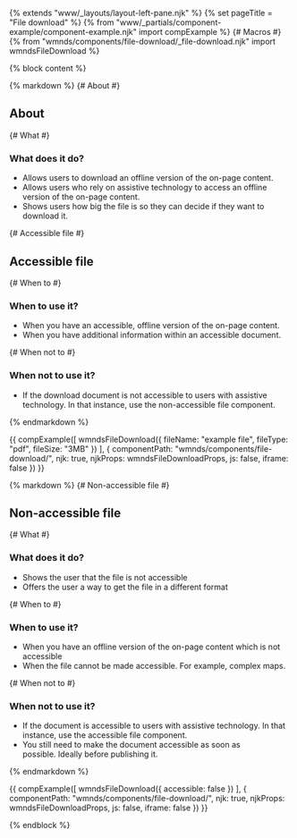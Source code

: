 {% extends "www/_layouts/layout-left-pane.njk" %}
{% set pageTitle = "File download" %}
{% from "www/_partials/component-example/component-example.njk" import compExample %}
{# Macros #}
{% from "wmnds/components/file-download/_file-download.njk" import wmndsFileDownload %}

{% block content %}

{% markdown %}
{# About #}

## About

{# What #}

### What does it do?

- Allows users to download an offline version of the on-page content.
- Allows users who rely on assistive technology to access an offline version of the on-page content.
- Shows users how big the file is so they can decide if they want to download it.

{# Accessible file #}

## Accessible file

{# When to #}

### When to use it?

- When you have an accessible, offline version of the on-page content.
- When you have additional information within an accessible document.

{# When not to #}

### When not to use it?

- If the download document is not accessible to users with assistive technology. In that instance, use the non-accessible file component.

{% endmarkdown %}

{{
    compExample([
        wmndsFileDownload({
            fileName: "example file",
            fileType: "pdf",
            fileSize: "3MB"
        })
    ], {
        componentPath: "wmnds/components/file-download/",
        njk: true,
        njkProps: wmndsFileDownloadProps,
        js: false,
        iframe: false
    })
}}

{% markdown %}
{# Non-accessible file #}

## Non-accessible file

{# What #}

### What does it do? <a name="non-accessible-what-does-it-do"></a>

- Shows the user that the file is not accessible
- Offers the user a way to get the file in a different format

{# When to #}

### When to use it? <a name="non-accessible-when-to-use-it"></a>

- When you have an offline version of the on-page content which is not accessible
- When the file cannot be made accessible. For example, complex maps.

{# When not to #}

### When not to use it? <a name="non-accessible-when-not-to-use-it"></a>

- If the document is accessible to users with assistive technology. In that instance, use the accessible file component.
- You still need to make the document accessible as soon as possible. Ideally before publishing it.

{% endmarkdown %}

{{
    compExample([
        wmndsFileDownload({
            accessible: false
        })
    ], {
        componentPath: "wmnds/components/file-download/",
        njk: true,
        njkProps: wmndsFileDownloadProps,
        js: false,
        iframe: false
    })
}}

{% endblock %}
